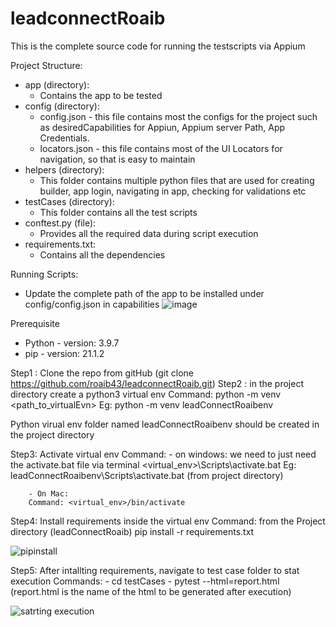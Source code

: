 # leadconnectRoaib

This is the complete source code for running the testscripts via Appium

Project Structure:
 - app (directory):
    - Contains the app to be tested
 - config (directory):
    - config.json - this file contains most the configs for the project such as desiredCapabilities for Appiun, Appium server Path, App Credentials.
    - locators.json - this file contains most of the UI Locators for navigation, so that is easy to maintain
 - helpers (directory):
    - This folder contains multiple python files that are used for creating builder, app login, navigating in app, checking for validations etc
 - testCases (directory): 
    - This folder contains all the test scripts
 - conftest.py (file):
    - Provides all the required data during script execution
 - requirements.txt:
    - Contains all the dependencies

Running Scripts: 

- Update the complete path of the app to be installed under config/config.json in capabilities 
 ![image](https://user-images.githubusercontent.com/26030123/174588960-c1856d17-9499-48d3-a055-df16541d58ab.png)

Prerequisite
 - Python - version: 3.9.7
 - pip - version: 21.1.2

Step1 : Clone the repo from gitHub (git clone https://github.com/roaib43/leadconnectRoaib.git)
Step2 : in the project directory create a python3 virtual env 
	Command: python -m venv <path_to_virtualEvn>
	Eg: python -m venv leadConnectRoaibenv
 
 Python virual env folder named leadConnectRoaibenv should be created in the project directory 

Step3: Activate virtual env
	Command: 
		- on windows: we need to just need the activate.bat file via terminal
		<virtual_env>\Scripts\activate.bat
		Eg: leadConnectRoaibenv\Scripts\activate.bat (from project directory)

		- On Mac: 
		Command: <virtual_env>/bin/activate
  
Step4: Install requirements inside the virtual env 
	Command: from the Project directory (leadConnectRoaib)
		pip install -r requirements.txt
  
  ![pipinstall](https://user-images.githubusercontent.com/26030123/174589331-b595e2f3-1fa9-434c-b115-c737fd06f0ae.jpg)

Step5: After intallting requirements, navigate to test case folder to stat execution
	Commands: 
			- cd testCases
			- pytest --html=report.html  (report.html is the name of the html to be generated after execution)
   
   ![satrting execution](https://user-images.githubusercontent.com/26030123/174589403-a6634308-a1da-4077-9a2b-e4f74d1f0b49.jpg)

